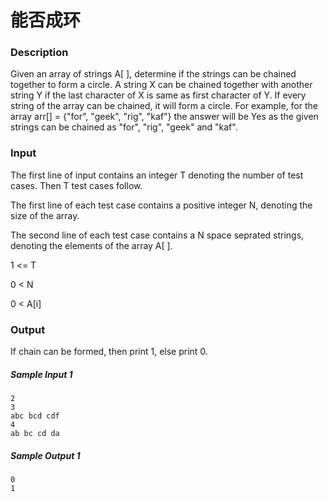 # 能否成环

### Description

Given an array of strings A[ ], determine if the strings can be chained together to form a circle. A string X can be chained together with another string Y if the last character of X is same as first character of Y. If every string of the array can be chained, it will form a circle. For example, for the array arr[] = {"for", "geek", "rig", "kaf"} the answer will be Yes as the given strings can be chained as "for", "rig", "geek" and "kaf".

### Input

The first line of input contains an integer T denoting the number of test cases. Then T test cases follow.

The first line of each test case contains a positive integer N, denoting the size of the array.

The second line of each test case contains a N space seprated strings, denoting the elements of the array A[ ].

1 <= T

0 < N

0 < A[i]

### Output

If chain can be formed, then print 1, else print 0.

##### Sample Input 1 

```
2
3
abc bcd cdf
4
ab bc cd da
```

##### Sample Output 1

```
0
1
```